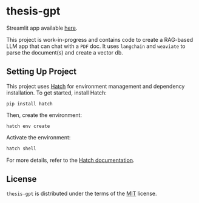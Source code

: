 # thesis-gpt

Streamlit app available [here](https://mainpy-7d8mfhrvogmu7jywq5xzwx.streamlit.app/).

This project is work-in-progress and contains code to create a RAG-based LLM app that can chat with a `PDF` doc. It uses `langchain` and `weaviate` to parse the document(s) and create a vector db.
  
## Setting Up Project

This project uses [Hatch](https://hatch.pypa.io/latest/) for environment management and dependency installation. To get started, install Hatch:

```
pip install hatch
```

Then, create the environment:

```
hatch env create
```

Activate the environment:

```bash
hatch shell
```

For more details, refer to the [Hatch documentation](https://hatch.pypa.io/latest/).

## License

`thesis-gpt` is distributed under the terms of the [MIT](https://spdx.org/licenses/MIT.html) license.
